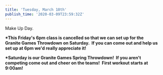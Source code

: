 ```yaml
---
title: 'Tuesday, March 10th'
publish_time: '2020-03-09T23:59:32Z'
---
```


Make Up Day.

**\*This Friday's 6pm class is cancelled so that we can set up for the
Granite Games Throwdown on Saturday.  If you can come out and help us
set up at 6pm we'd really appreciate it!**

**\*Saturday is our Granite Games Spring Throwdown!  If you aren't
competing come out and cheer on the teams!  First workout starts at
9:00am!**
